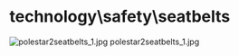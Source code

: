 <h1>technology\safety\seatbelts</h1>
<div class="container text-center">
<div class="row">
<div class="col col-lg-2 col-6">
<img src="https://media.evkx.net/multimedia/technology/safety/seatbelts/polestar2seatbelts_1_xst.jpg" class="img-thumbnail" alt="polestar2seatbelts_1.jpg">
polestar2seatbelts_1.jpg
</div>
</div>
</div>
